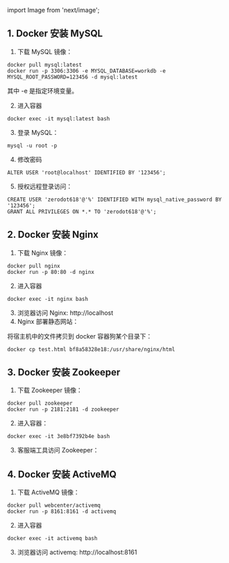 import Image from 'next/image';

## 1. Docker 安装 MySQL

1. 下载 MySQL 镜像：
```
docker pull mysql:latest
docker run -p 3306:3306 -e MYSQL_DATABASE=workdb -e MYSQL_ROOT_PASSWORD=123456 -d mysql:latest
```
其中 -e 是指定环境变量。

2. 进入容器
```
docker exec -it mysql:latest bash
```

3. 登录 MySQL：
```
mysql -u root -p
```

4. 修改密码
```
ALTER USER 'root@localhost' IDENTIFIED BY '123456';
```

5. 授权远程登录访问：
```
CREATE USER 'zerodot618'@'%' IDENTIFIED WITH mysql_native_password BY '123456';
GRANT ALL PRIVILEGES ON *.* TO 'zerodot618'@'%';
```

## 2. Docker 安装 Nginx

1. 下载 Nginx 镜像：
```
docker pull nginx
docker run -p 80:80 -d nginx
```
2. 进入容器
```
docker exec -it nginx bash
```

3. 浏览器访问 Nginx: http://localhost
4. Nginx 部署静态网站：

将宿主机中的文件拷贝到 docker 容器狗某个目录下：
```
docker cp test.html bf8a58328e18:/usr/share/nginx/html
```

## 3. Docker 安装 Zookeeper

1. 下载 Zookeeper 镜像：
```
docker pull zookeeper
docker run -p 2181:2181 -d zookeeper
```

2. 进入容器：
```
docker exec -it 3e8bf7392b4e bash
```

3. 客服端工具访问 Zookeeper：

## 4. Docker 安装 ActiveMQ

1. 下载 ActiveMQ 镜像：
```
docker pull webcenter/activemq
docker run -p 8161:8161 -d activemq
```

2. 进入容器
```
docker exec -it activemq bash
```

3. 浏览器访问 activemq: http://localhost:8161






   





